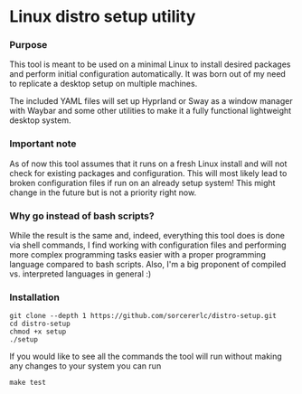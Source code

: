 # Linux distro setup utility

### Purpose

This tool is meant to be used on a minimal Linux to install desired packages and perform initial configuration automatically. It was born out of my need to replicate a desktop setup on multiple machines.

The included YAML files will set up Hyprland or Sway as a window manager with Waybar and some other utilities to make it a fully functional lightweight desktop system.

### Important note

As of now this tool assumes that it runs on a fresh Linux install and will not check for existing packages and configuration. This will most likely lead to broken configuration files if run on an already setup system! This might change in the future but is not a priority right now.

### Why go instead of bash scripts?

While the result is the same and, indeed, everything this tool does is done via shell commands, I find working with configuration files and performing more complex programming tasks easier with a proper programming language compared to bash scripts. Also, I'm a big proponent of compiled vs. interpreted languages in general :)

### Installation

```
git clone --depth 1 https://github.com/sorcererlc/distro-setup.git
cd distro-setup
chmod +x setup
./setup
```

If you would like to see all the commands the tool will run without making any changes to your system you can run
```
make test
```
